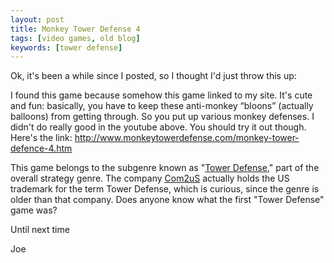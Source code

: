 ```yaml
---
layout: post
title: Monkey Tower Defense 4
tags: [video games, old blog]
keywords: [tower defense]
---
```


Ok, it's been a while since I posted, so I thought I'd just throw this up:

I found this game because somehow this game linked to my site. It's cute and fun: basically, you have to keep these anti-monkey “bloons” (actually balloons) from getting through. So you put up various monkey defenses. I didn't do really good in the youtube above. You should try it out though. Here's the link: http://www.monkeytowerdefense.com/monkey-tower-defence-4.htm

This game belongs to the subgenre known as "[Tower Defense](http://en.wikipedia.org/wiki/Tower_defense)," part of the overall strategy genre. The company [Com2uS](http://www.com2us.com/ENGGlobal/Corporate/About.asp) actually holds the US trademark for the term Tower Defense, which is curious, since the genre is older than that company. Does anyone know what the first "Tower Defense" game was?

Until next time

Joe
